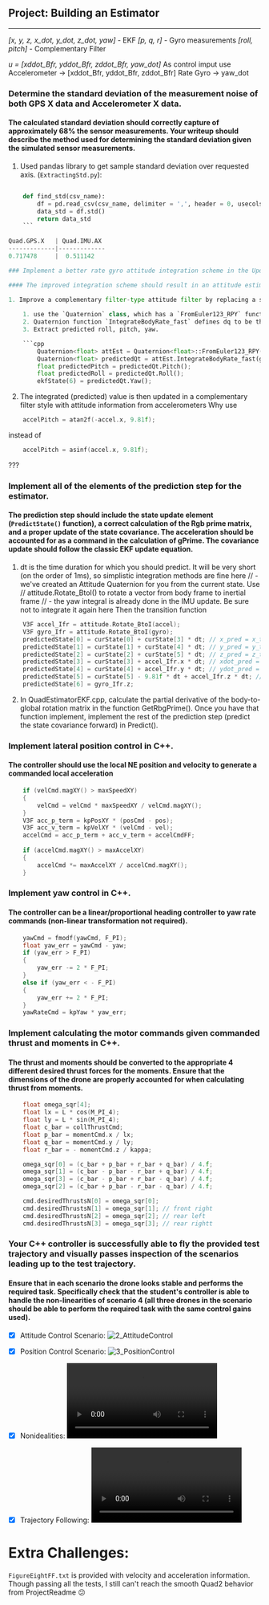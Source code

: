 ## Project: Building an Estimator

---
_[x, y, z, x_dot, y_dot, z_dot, yaw]_ - EKF
_[p, q, r]_ - Gyro measurements 
_[roll, pitch]_ - Complementary Filter

*u = [xddot_Bfr, yddot_Bfr, zddot_Bfr, yaw_dot]* 
As control imput use Accelerometer -> [xddot_Bfr, yddot_Bfr, zddot_Bfr]
                    Rate Gyro -> yaw_dot
                    
### Determine the standard deviation of the measurement noise of both GPS X data and Accelerometer X data.

#### The calculated standard deviation should correctly capture  of approximately 68% the sensor measurements. Your writeup should describe the method used for determining the standard deviation given the simulated sensor measurements.

1. Used pandas library to get sample standard deviation over requested axis. (`ExtractingStd.py`):
```python

    def find_std(csv_name):
        df = pd.read_csv(csv_name, delimiter = ',', header = 0, usecols = [1], parse_dates=True)
        data_std = df.std()
        return data_std
    ```
  
Quad.GPS.X   | Quad.IMU.AX 
-------------|-------------   
0.717478     |  0.511142

### Implement a better rate gyro attitude integration scheme in the UpdateFromIMU() function.

#### The improved integration scheme should result in an attitude estimator of < 0.1 rad for each of the Euler angles for a duration of at least 3 seconds during the simulation. The integration scheme should use quaternions to improve performance over the current simple integration scheme.

1. Improve a complementary filter-type attitude filter by replacing a small-angle approximation integration method, so that the current attitude estimate (rollEst, pitchEst and ekfState(6)) are used to integrate the body rates (`p = gyro.x`, `q = gyro.y`) into new Euler angles - nonlinear complementary filter.
    
    1. use the `Quaternion` class, which has a `FromEuler123_RPY` function for creating an attitude `attEst` quaternion from Euler Roll/Pitch\Yaw. 
    2. Quaternion function `IntegrateBodyRate_fast` defines dq to be the quaternion that consists of the measurement of the angular rates from the IMU in the body frame (`p = gyro.x`, `q = gyro.y`, `r = gyro.z`),and give a predicted quaternion, `predictedQt = dq * qt`
    3. Extract predicted roll, pitch, yaw.

    ```cpp
        Quaternion<float> attEst = Quaternion<float>::FromEuler123_RPY(rollEst, pitchEst, ekfState(6));
        Quaternion<float> predictedQt = attEst.IntegrateBodyRate_fast(gyro.x, gyro.y, gyro.z, dtIMU / 2.f);
        float predictedPitch = predictedQt.Pitch();
        float predictedRoll = predictedQt.Roll();
        ekfState(6) = predictedQt.Yaw();
  ```

2. The integrated (predicted) value is then updated in a complementary filter style with attitude information from accelerometers
Why use 
```cpp
    accelPitch = atan2f(-accel.x, 9.81f);
```
instead of 
```cpp
    accelPitch = asinf(accel.x, 9.81f);
```
???



### Implement all of the elements of the prediction step for the estimator.

#### The prediction step should include the state update element (`PredictState()` function), a correct calculation of the Rgb prime matrix, and a proper update of the state covariance. The acceleration should be accounted for as a command in the calculation of gPrime. The covariance update should follow the classic EKF update equation.

1. dt is the time duration for which you should predict. It will be very short (on the order of 1ms), so simplistic integration methods are fine here
  // - we've created an Attitude Quaternion for you from the current state. Use 
  //   attitude.Rotate_BtoI(<V3F>) to rotate a vector from body frame to inertial frame
  // - the yaw integral is already done in the IMU update. Be sure not to integrate it again here
  Then the transition function

```cpp
    V3F accel_Ifr = attitude.Rotate_BtoI(accel);
    V3F gyro_Ifr = attitude.Rotate_BtoI(gyro);
    predictedState[0] = curState[0] + curState[3] * dt; // x_pred = x_t + xdot_t * dt
    predictedState[1] = curState[1] + curState[4] * dt; // y_pred = y_t + ydot_t * dt
    predictedState[2] = curState[2] + curState[5] * dt; // z_pred = z_t + zdot_t * dt
    predictedState[3] = curState[3] + accel_Ifr.x * dt; // xdot_pred = xdot_t + xddot_t * dt
    predictedState[4] = curState[4] + accel_Ifr.y * dt; // ydot_pred = ydot_t + yddot_t * dt
    predictedState[5] = curState[5] - 9.81f * dt + accel_Ifr.z * dt; // zdot_pred = zdot_t + zddot_t * dt
    predictedState[6] = gyro_Ifr.z;
```

2. In QuadEstimatorEKF.cpp, calculate the partial derivative of the body-to-global rotation matrix in the function GetRbgPrime(). Once you have that function implement, implement the rest of the prediction step (predict the state covariance forward) in Predict().




### Implement lateral position control in C++.

#### The controller should use the local NE position and velocity to generate a commanded local acceleration

```cpp
    if (velCmd.magXY() > maxSpeedXY)
    {
        velCmd = velCmd * maxSpeedXY / velCmd.magXY();
    }
    V3F acc_p_term = kpPosXY * (posCmd - pos);
    V3F acc_v_term = kpVelXY * (velCmd - vel);
    accelCmd = acc_p_term + acc_v_term + accelCmdFF;
    
    if (accelCmd.magXY() > maxAccelXY)
    {
        accelCmd *= maxAccelXY / accelCmd.magXY();
    }
```

### Implement yaw control in C++.

#### The controller can be a linear/proportional heading controller to yaw rate commands (non-linear transformation not required).

```cpp
    yawCmd = fmodf(yawCmd, F_PI);
    float yaw_err = yawCmd - yaw;
    if (yaw_err > F_PI)
    {
        yaw_err -= 2 * F_PI;
    }
    else if (yaw_err < - F_PI)
    {
        yaw_err += 2 * F_PI;
    }
    yawRateCmd = kpYaw * yaw_err;
```

### Implement calculating the motor commands given commanded thrust and moments in C++.

#### The thrust and moments should be converted to the appropriate 4 different desired thrust forces for the moments. Ensure that the dimensions of the drone are properly accounted for when calculating thrust from moments.

```cpp
    float omega_sqr[4];
    float lx = L * cos(M_PI_4);
    float ly = L * sin(M_PI_4);
    float c_bar = collThrustCmd;
    float p_bar = momentCmd.x / lx;
    float q_bar = momentCmd.y / ly;
    float r_bar = - momentCmd.z / kappa;

    omega_sqr[0] = (c_bar + p_bar + r_bar + q_bar) / 4.f;
    omega_sqr[1] = (c_bar - p_bar - r_bar + q_bar) / 4.f;
    omega_sqr[3] = (c_bar - p_bar + r_bar - q_bar) / 4.f;
    omega_sqr[2] = (c_bar + p_bar - r_bar - q_bar) / 4.f;

    cmd.desiredThrustsN[0] = omega_sqr[0];
    cmd.desiredThrustsN[1] = omega_sqr[1]; // front right
    cmd.desiredThrustsN[2] = omega_sqr[2]; // rear left
    cmd.desiredThrustsN[3] = omega_sqr[3]; // rear rightt
```

### Your C++ controller is successfully able to fly the provided test trajectory and visually passes inspection of the scenarios leading up to the test trajectory.

#### Ensure that in each scenario the drone looks stable and performs the required task. Specifically check that the student's controller is able to handle the non-linearities of scenario 4 (all three drones in the scenario should be able to perform the required task with the same control gains used).

- [x] Attitude Control Scenario:
![2_AttitudeControl](./control_im/AttitudeControlScenario.png)

- [x] Position Control Scenario: 
![3_PositionControl](./control_im/PositionControlScenario.png)

- [x] Nonidealities: 
![Nonidealities Video](./control_im/NonidealitiesScenario.mov)

- [x] Trajectory Following:
![Nonidealities Video](./control_im/TrajectoryFollowing.mov)


# Extra Challenges: 

`FigureEightFF.txt` is provided with velocity and acceleration information. Though passing all the tests, I still can't reach the smooth Quad2 behavior from ProjectReadme :confused:

